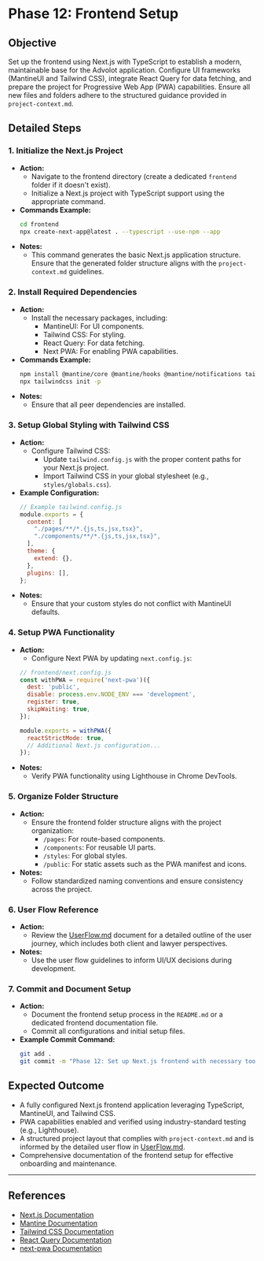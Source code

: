 # Phase 12: Frontend Setup

## Objective
Set up the frontend using Next.js with TypeScript to establish a modern, maintainable base for the Advolot application. Configure UI frameworks (MantineUI and Tailwind CSS), integrate React Query for data fetching, and prepare the project for Progressive Web App (PWA) capabilities. Ensure all new files and folders adhere to the structured guidance provided in `project-context.md`.

## Detailed Steps

### 1. Initialize the Next.js Project
- **Action:**
  - Navigate to the frontend directory (create a dedicated `frontend` folder if it doesn't exist).
  - Initialize a Next.js project with TypeScript support using the appropriate command.
- **Commands Example:**
  ```bash
  cd frontend
  npx create-next-app@latest . --typescript --use-npm --app
  ```
- **Notes:**
  - This command generates the basic Next.js application structure. Ensure that the generated folder structure aligns with the `project-context.md` guidelines.

### 2. Install Required Dependencies
- **Action:**
  - Install the necessary packages, including:
    - MantineUI: For UI components.
    - Tailwind CSS: For styling.
    - React Query: For data fetching.
    - Next PWA: For enabling PWA capabilities.
- **Commands Example:**
  ```bash
  npm install @mantine/core @mantine/hooks @mantine/notifications tailwindcss postcss autoprefixer @tanstack/react-query next-pwa
  npx tailwindcss init -p
  ```
- **Notes:**
  - Ensure that all peer dependencies are installed.

### 3. Setup Global Styling with Tailwind CSS
- **Action:**
  - Configure Tailwind CSS:
    - Update `tailwind.config.js` with the proper content paths for your Next.js project.
    - Import Tailwind CSS in your global stylesheet (e.g., `styles/globals.css`).
- **Example Configuration:**
  ```javascript
  // Example tailwind.config.js
  module.exports = {
    content: [
      "./pages/**/*.{js,ts,jsx,tsx}",
      "./components/**/*.{js,ts,jsx,tsx}",
    ],
    theme: {
      extend: {},
    },
    plugins: [],
  };
  ```
- **Notes:**
  - Ensure that your custom styles do not conflict with MantineUI defaults.

### 4. Setup PWA Functionality
- **Action:**
  - Configure Next PWA by updating `next.config.js`:
  ```javascript
  // frontend/next.config.js
  const withPWA = require('next-pwa')({
    dest: 'public',
    disable: process.env.NODE_ENV === 'development',
    register: true,
    skipWaiting: true,
  });

  module.exports = withPWA({
    reactStrictMode: true,
    // Additional Next.js configuration...
  });
  ```
- **Notes:**
  - Verify PWA functionality using Lighthouse in Chrome DevTools.

### 5. Organize Folder Structure
- **Action:**
  - Ensure the frontend folder structure aligns with the project organization:
    - `/pages`: For route-based components.
    - `/components`: For reusable UI parts.
    - `/styles`: For global styles.
    - `/public`: For static assets such as the PWA manifest and icons.
- **Notes:**
  - Follow standardized naming conventions and ensure consistency across the project.

### 6. User Flow Reference
- **Action:**
  - Review the [UserFlow.md](./UserFlow.md) document for a detailed outline of the user journey, which includes both client and lawyer perspectives.
- **Notes:**
  - Use the user flow guidelines to inform UI/UX decisions during development.

### 7. Commit and Document Setup
- **Action:**
  - Document the frontend setup process in the `README.md` or a dedicated frontend documentation file.
  - Commit all configurations and initial setup files.
- **Example Commit Command:**
  ```bash
  git add .
  git commit -m "Phase 12: Set up Next.js frontend with necessary tools and PWA functionality"
  ```

## Expected Outcome
- A fully configured Next.js frontend application leveraging TypeScript, MantineUI, and Tailwind CSS.
- PWA capabilities enabled and verified using industry-standard testing (e.g., Lighthouse).
- A structured project layout that complies with `project-context.md` and is informed by the detailed user flow in [UserFlow.md](./UserFlow.md).
- Comprehensive documentation of the frontend setup for effective onboarding and maintenance.

---

## References
- [Next.js Documentation](https://nextjs.org/docs)
- [Mantine Documentation](https://mantine.dev/docs/getting-started/)
- [Tailwind CSS Documentation](https://tailwindcss.com/docs/guides/nextjs)
- [React Query Documentation](https://tanstack.com/query/v4/docs/overview)
- [next-pwa Documentation](https://github.com/shadowwalker/next-pwa) 